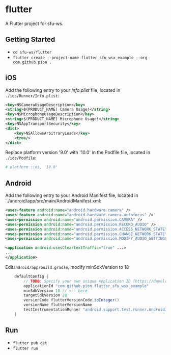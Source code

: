 # flutter

A Flutter project for sfu-ws.

## Getting Started

- `cd sfu-ws/flutter`
- `flutter create --project-name flutter_sfu_wsx_example --org com.github.pion .`

## iOS

Add the following entry to your _Info.plist_ file, located in `./ios/Runner/Info.plist`:

```xml
<key>NSCameraUsageDescription</key>
<string>$(PRODUCT_NAME) Camera Usage!</string>
<key>NSMicrophoneUsageDescription</key>
<string>$(PRODUCT_NAME) Microphone Usage!</string>
<key>NSAppTransportSecurity</key>
<dict>
    <key>NSAllowsArbitraryLoads</key>
    <true/>
</dict>
```

Replace platform version '9.0' with '10.0' in the Podfile file, located in `./ios/Podfile`:

```ruby
# platform :ios, '10.0'
```

## Android

Add the following entry to your Android Manifest file, located in `./android/app/src/main/AndroidManifest.xml:

```xml
<uses-feature android:name="android.hardware.camera" />
<uses-feature android:name="android.hardware.camera.autofocus" />
<uses-permission android:name="android.permission.CAMERA" />
<uses-permission android:name="android.permission.RECORD_AUDIO" />
<uses-permission android:name="android.permission.ACCESS_NETWORK_STATE" />
<uses-permission android:name="android.permission.CHANGE_NETWORK_STATE" />
<uses-permission android:name="android.permission.MODIFY_AUDIO_SETTINGS" />

<application android:usesCleartextTraffic="true" ...>
...
</application>
```

Edit`android/app/build.gradle`, modify minSdkVersion to 18

```gradle
    defaultConfig {
        // TODO: Specify your own unique Application ID (https://developer.android.com/studio/build/application-id.html).
        applicationId "com.github.pion.flutter_sfu_wsx_example"
        minSdkVersion 18 // <-- here
        targetSdkVersion 28
        versionCode flutterVersionCode.toInteger()
        versionName flutterVersionName
        testInstrumentationRunner "android.support.test.runner.AndroidJUnitRunner"
    }
```

## Run

- `flutter pub get`
- `flutter run`
